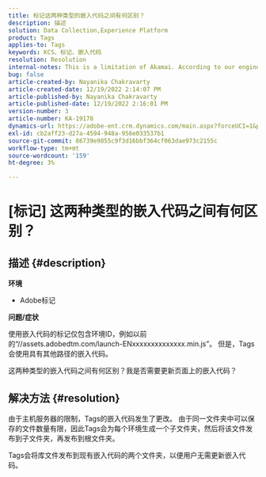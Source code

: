 ```yaml
---
title: 标记这两种类型的嵌入代码之间有何区别？
description: 描述
solution: Data Collection,Experience Platform
product: Tags
applies-to: Tags
keywords: KCS、标记、嵌入代码
resolution: Resolution
internal-notes: This is a limitation of Akamai. According to our engineer.
bug: false
article-created-by: Nayanika Chakravarty
article-created-date: 12/19/2022 2:14:07 PM
article-published-by: Nayanika Chakravarty
article-published-date: 12/19/2022 2:16:01 PM
version-number: 3
article-number: KA-19178
dynamics-url: https://adobe-ent.crm.dynamics.com/main.aspx?forceUCI=1&pagetype=entityrecord&etn=knowledgearticle&id=208daf63-a77f-ed11-81ac-6045bd006079
exl-id: cb2aff23-d27a-4594-948a-956e033537b1
source-git-commit: 86739e9855c9f3d16bbf364cf063dae973c2155c
workflow-type: tm+mt
source-wordcount: '159'
ht-degree: 3%

---
```


# [标记] 这两种类型的嵌入代码之间有何区别？

## 描述 {#description}


<b>环境</b>

- Adobe标记

<b>问题/症状</b>

使用嵌入代码的标记仅包含环境ID，例如以前的“//assets.adobedtm.com/launch-ENxxxxxxxxxxxxxx.min.js”。 但是，Tags会使用具有其他路径的嵌入代码。

这两种类型的嵌入代码之间有何区别？我是否需要更新页面上的嵌入代码？


## 解决方法 {#resolution}


由于主机服务器的限制，Tags的嵌入代码发生了更改。 由于同一文件夹中可以保存的文件数量有限，因此Tags会为每个环境生成一个子文件夹，然后将该文件发布到子文件夹，再发布到根文件夹。

Tags会将库文件发布到现有嵌入代码的两个文件夹，以便用户无需更新嵌入代码。
